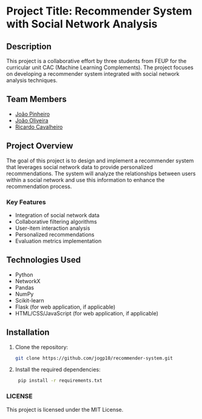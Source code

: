 # Project Title: Recommender System with Social Network Analysis

## Description
This project is a collaborative effort by three students from FEUP for the curricular unit CAC (Machine Learning Complements). The project focuses on developing a recommender system integrated with social network analysis techniques. 

## Team Members
- [João Pinheiro](https://github.com/student1)
- [João Oliveira](https://github.com/student2)
- [Ricardo Cavalheiro](https://github.com/student3)

## Project Overview
The goal of this project is to design and implement a recommender system that leverages social network data to provide personalized recommendations. The system will analyze the relationships between users within a social network and use this information to enhance the recommendation process. 

### Key Features
- Integration of social network data
- Collaborative filtering algorithms
- User-item interaction analysis
- Personalized recommendations
- Evaluation metrics implementation

## Technologies Used
- Python
- NetworkX
- Pandas
- NumPy
- Scikit-learn
- Flask (for web application, if applicable)
- HTML/CSS/JavaScript (for web application, if applicable)

## Installation
1. Clone the repository:
   ```bash
   git clone https://github.com/jogp10/recommender-system.git
   ```

2. Install the required dependencies:
   ```bash
    pip install -r requirements.txt
    ```


### LICENSE
This project is licensed under the MIT License.

